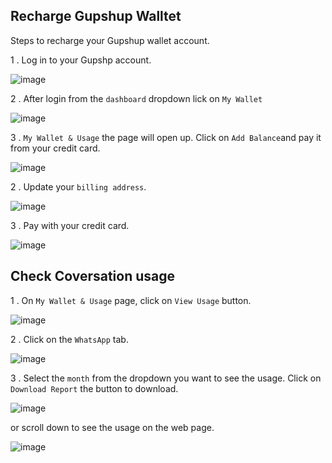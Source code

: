 ## Recharge Gupshup Walltet

Steps to recharge your Gupshup wallet account.

1 . Log in to your Gupshp account.

![image](https://user-images.githubusercontent.com/32592458/220826639-50b7360b-2855-487b-a9e9-385412681437.png)

2 .  After login from the `dashboard` dropdown lick on `My Wallet`



![image](https://user-images.githubusercontent.com/32592458/220826649-dd789396-884c-402e-8779-9152a44032b2.png)

3 . `My Wallet & Usage`  the page will open up. Click on `Add Balance`and pay it from your credit card.

![image](https://user-images.githubusercontent.com/32592458/220826664-b6dcb971-417c-4abf-a593-67a168f15006.png)



2 . Update your `billing address`.



![image](https://user-images.githubusercontent.com/32592458/220826677-75cb385e-3437-42dc-953a-199b4527f0df.png)

3 .  Pay with your credit card.

![image](https://user-images.githubusercontent.com/32592458/220826720-b4de5073-9ee5-4f7a-8017-6a21bacbf058.png)



## Check Coversation usage

1 . On `My Wallet & Usage` page, click on `View Usage` button.

![image](https://user-images.githubusercontent.com/32592458/221192072-ff3de188-8dbc-4478-9a8f-56542de66ab6.png)



2 .  Click on the `WhatsApp` tab.

![image](https://user-images.githubusercontent.com/32592458/221192087-2f1bbc9e-8143-45f8-a80a-85585cfbe4e6.png)



3 . Select the `month` from the dropdown you want to see the usage. Click on `Download Report`  the button to download.

![image](https://user-images.githubusercontent.com/32592458/221192104-04078137-d5c1-4060-9875-991a0313f699.png)



or scroll down to see the usage on the web page.

![image](https://user-images.githubusercontent.com/32592458/221192146-b28d10d5-bd16-4cbc-8d04-376841080da7.png)
